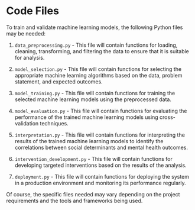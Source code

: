 # Code Files

To train and validate machine learning models, the following Python files may be needed:

1. `data_preprocessing.py` - This file will contain functions for loading, cleaning, transforming, and filtering the data to ensure that it is suitable for analysis.

2. `model_selection.py` - This file will contain functions for selecting the appropriate machine learning algorithms based on the data, problem statement, and expected outcomes.

3. `model_training.py` - This file will contain functions for training the selected machine learning models using the preprocessed data.

4. `model_evaluation.py` - This file will contain functions for evaluating the performance of the trained machine learning models using cross-validation techniques.

5. `interpretation.py` - This file will contain functions for interpreting the results of the trained machine learning models to identify the correlations between social determinants and mental health outcomes.

6. `intervention_development.py` - This file will contain functions for developing targeted interventions based on the results of the analysis.

7. `deployment.py` - This file will contain functions for deploying the system in a production environment and monitoring its performance regularly. 

Of course, the specific files needed may vary depending on the project requirements and the tools and frameworks being used.
